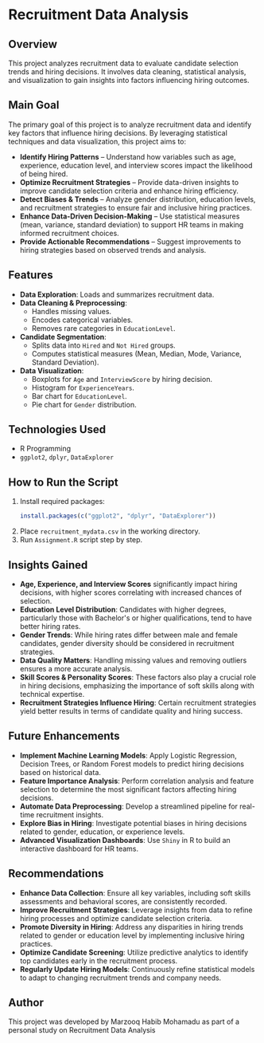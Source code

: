 # Recruitment Data Analysis

## Overview
This project analyzes recruitment data to evaluate candidate selection trends and hiring decisions. It involves data cleaning, statistical analysis, and visualization to gain insights into factors influencing hiring outcomes.

## Main Goal
The primary goal of this project is to analyze recruitment data and identify key factors that influence hiring decisions. By leveraging statistical techniques and data visualization, this project aims to:
- **Identify Hiring Patterns** – Understand how variables such as age, experience, education level, and interview scores impact the likelihood of being hired.
- **Optimize Recruitment Strategies** – Provide data-driven insights to improve candidate selection criteria and enhance hiring efficiency.
- **Detect Biases & Trends** – Analyze gender distribution, education levels, and recruitment strategies to ensure fair and inclusive hiring practices.
- **Enhance Data-Driven Decision-Making** – Use statistical measures (mean, variance, standard deviation) to support HR teams in making informed recruitment choices.
- **Provide Actionable Recommendations** – Suggest improvements to hiring strategies based on observed trends and analysis.

## Features
- **Data Exploration**: Loads and summarizes recruitment data.
- **Data Cleaning & Preprocessing**:
  - Handles missing values.
  - Encodes categorical variables.
  - Removes rare categories in `EducationLevel`.
- **Candidate Segmentation**:
  - Splits data into `Hired` and `Not Hired` groups.
  - Computes statistical measures (Mean, Median, Mode, Variance, Standard Deviation).
- **Data Visualization**:
  - Boxplots for `Age` and `InterviewScore` by hiring decision.
  - Histogram for `ExperienceYears`.
  - Bar chart for `EducationLevel`.
  - Pie chart for `Gender` distribution.

## Technologies Used
- R Programming
- `ggplot2`, `dplyr`, `DataExplorer`

## How to Run the Script
1. Install required packages:
   ```r
   install.packages(c("ggplot2", "dplyr", "DataExplorer"))
   ```
2. Place `recruitment_mydata.csv` in the working directory.
3. Run `Assignment.R` script step by step.

## Insights Gained
- **Age, Experience, and Interview Scores** significantly impact hiring decisions, with higher scores correlating with increased chances of selection.
- **Education Level Distribution**: Candidates with higher degrees, particularly those with Bachelor's or higher qualifications, tend to have better hiring rates.
- **Gender Trends**: While hiring rates differ between male and female candidates, gender diversity should be considered in recruitment strategies.
- **Data Quality Matters**: Handling missing values and removing outliers ensures a more accurate analysis.
- **Skill Scores & Personality Scores**: These factors also play a crucial role in hiring decisions, emphasizing the importance of soft skills along with technical expertise.
- **Recruitment Strategies Influence Hiring**: Certain recruitment strategies yield better results in terms of candidate quality and hiring success.

## Future Enhancements
- **Implement Machine Learning Models**: Apply Logistic Regression, Decision Trees, or Random Forest models to predict hiring decisions based on historical data.
- **Feature Importance Analysis**: Perform correlation analysis and feature selection to determine the most significant factors affecting hiring decisions.
- **Automate Data Preprocessing**: Develop a streamlined pipeline for real-time recruitment insights.
- **Explore Bias in Hiring**: Investigate potential biases in hiring decisions related to gender, education, or experience levels.
- **Advanced Visualization Dashboards**: Use `Shiny` in R to build an interactive dashboard for HR teams.

## Recommendations
- **Enhance Data Collection**: Ensure all key variables, including soft skills assessments and behavioral scores, are consistently recorded.
- **Improve Recruitment Strategies**: Leverage insights from data to refine hiring processes and optimize candidate selection criteria.
- **Promote Diversity in Hiring**: Address any disparities in hiring trends related to gender or education level by implementing inclusive hiring practices.
- **Optimize Candidate Screening**: Utilize predictive analytics to identify top candidates early in the recruitment process.
- **Regularly Update Hiring Models**: Continuously refine statistical models to adapt to changing recruitment trends and company needs.

## Author
This project was developed by Marzooq Habib Mohamadu as part of a personal study on Recruitment Data Analysis

